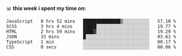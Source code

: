 📊 **this week i spent my time on:**
<!--START_SECTION:waka-->

```text
JavaScript   8 hrs 52 mins   ██████████████▒░░░░░░░░░░   57.10 %
SCSS         3 hrs 4 mins    █████░░░░░░░░░░░░░░░░░░░░   19.77 %
HTML         2 hrs 59 mins   ████▓░░░░░░░░░░░░░░░░░░░░   19.29 %
JSON         33 mins         █░░░░░░░░░░░░░░░░░░░░░░░░   03.61 %
TypeScript   1 min           ░░░░░░░░░░░░░░░░░░░░░░░░░   00.17 %
CSS          0 secs          ░░░░░░░░░░░░░░░░░░░░░░░░░   00.06 %
```

<!--END_SECTION:waka-->
